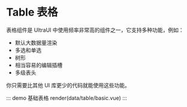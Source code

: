 # Table 表格

表格组件是 UltraUI 中使用频率非常高的组件之一，它支持多种功能，例如：

- 默认大数据量渲染
- 多选和单选
- 树形
- 相当容易的编辑插槽
- 多级表头

你只需要比其他 UI 库更少的代码就能使用这些功能。

::: demo 基础表格
render(data/table/basic.vue)
:::
